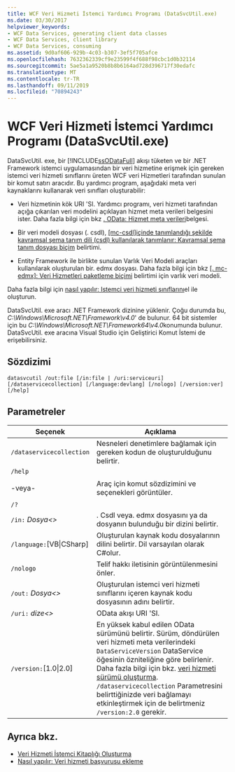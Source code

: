 ```yaml
---
title: WCF Veri Hizmeti İstemci Yardımcı Programı (DataSvcUtil.exe)
ms.date: 03/30/2017
helpviewer_keywords:
- WCF Data Services, generating client data classes
- WCF Data Services, client library
- WCF Data Services, consuming
ms.assetid: 9d0af606-929b-4c03-b307-3ef5f705afce
ms.openlocfilehash: 7632362339cf9e23599f4f688f98cbc1d0b32114
ms.sourcegitcommit: 5ae5a1a9520b8b8b6164ad728d396717f30edafc
ms.translationtype: MT
ms.contentlocale: tr-TR
ms.lasthandoff: 09/11/2019
ms.locfileid: "70894243"
---
```

# <a name="wcf-data-service-client-utility-datasvcutilexe"></a>WCF Veri Hizmeti İstemci Yardımcı Programı (DataSvcUtil.exe)

DataSvcUtil. exe, bir [!INCLUDE[ssODataFull](../../../../includes/ssodatafull-md.md)] akışı tüketen ve bir .NET Framework istemci uygulamasından bir veri hizmetine erişmek için gereken istemci veri hizmeti sınıflarını üreten WCF veri Hizmetleri tarafından sunulan bir komut satırı aracıdır. Bu yardımcı program, aşağıdaki meta veri kaynaklarını kullanarak veri sınıfları oluşturabilir:

- Veri hizmetinin kök URI 'SI. Yardımcı programı, veri hizmeti tarafından açığa çıkarılan veri modelini açıklayan hizmet meta verileri belgesini ister. Daha fazla bilgi için bkz [. OData: Hizmet meta verileri](https://go.microsoft.com/fwlink/?LinkId=186070)belgesi.

- Bir veri modeli dosyası (. csdl), [ \[mc-csdl\]içinde tanımlandığı şekilde kavramsal şema tanım dili (csdl) kullanılarak tanımlanır: Kavramsal şema tanım dosyası biçim](https://go.microsoft.com/fwlink/?LinkID=159072) belirtimi.

- Entity Framework ile birlikte sunulan Varlık Veri Modeli araçları kullanılarak oluşturulan bir. edmx dosyası. Daha fazla bilgi için bkz [ \[. mc-edmx\]: Veri Hizmetleri paketleme biçimi](https://go.microsoft.com/fwlink/?LinkID=178833) belirtimi için varlık veri modeli.

Daha fazla bilgi için [nasıl yapılır: Istemci veri hizmeti sınıflarını](how-to-manually-generate-client-data-service-classes-wcf-data-services.md)el ile oluşturun.

DataSvcUtil. exe aracı .NET Framework dizinine yüklenir. Çoğu durumda bu, *C:\Windows\Microsoft.NET\Framework\v4.0*' de bulunur. 64 bit sistemler için bu *C:\Windows\Microsoft.NET\Framework64\v4.0*konumunda bulunur. DataSvcUtil. exe aracına Visual Studio için Geliştirici Komut İstemi de erişebilirsiniz.

## <a name="syntax"></a>Sözdizimi

```console
datasvcutil /out:file [/in:file | /uri:serviceuri] [/dataservicecollection] [/language:devlang] [/nologo] [/version:ver] [/help]
```

## <a name="parameters"></a>Parametreler

|Seçenek|Açıklama|
|------------|-----------------|
|`/dataservicecollection`|Nesneleri denetimlere bağlamak için gereken kodun de oluşturulduğunu belirtir.|
|`/help`<br /><br /> -veya-<br /><br /> `/?`|Araç için komut sözdizimini ve seçenekleri görüntüler.|
|`/in:` *Dosya\<>*|. Csdl veya. edmx dosyasını ya da dosyanın bulunduğu bir dizini belirtir.|
|`/language:`[VB&#124;CSharp]|Oluşturulan kaynak kodu dosyalarının dilini belirtir. Dil varsayılan olarak C#olur.|
|`/nologo`|Telif hakkı iletisinin görüntülenmesini önler.|
|`/out:` *Dosya\<>*|Oluşturulan istemci veri hizmeti sınıflarını içeren kaynak kodu dosyasının adını belirtir.|
|`/uri:` *dize\<>*|OData akışı URI 'SI.|
|`/version:`[1.0&#124;2.0]|En yüksek kabul edilen OData sürümünü belirtir. Sürüm, döndürülen veri hizmeti meta verilerindeki `DataServiceVersion` DataService öğesinin özniteliğine göre belirlenir. Daha fazla bilgi için bkz. [veri hizmeti sürümü oluşturma](data-service-versioning-wcf-data-services.md). `/dataservicecollection` Parametresini belirttiğinizde veri bağlamayı etkinleştirmek için de belirtmeniz `/version:2.0` gerekir.|

## <a name="see-also"></a>Ayrıca bkz.

- [Veri Hizmeti İstemci Kitaplığı Oluşturma](generating-the-data-service-client-library-wcf-data-services.md)
- [Nasıl yapılır: Veri hizmeti başvurusu ekleme](how-to-add-a-data-service-reference-wcf-data-services.md)
